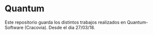 # Quantum

Este repositorio guarda los distintos trabajos realizados en Quantum-Software (Cracovia). Desde el dia 27/03/18.

